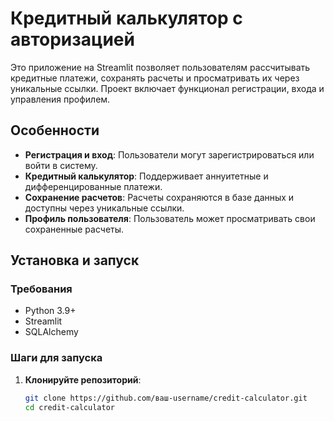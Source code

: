 # Кредитный калькулятор с авторизацией

Это приложение на Streamlit позволяет пользователям рассчитывать кредитные платежи, сохранять расчеты и просматривать их через уникальные ссылки. Проект включает функционал регистрации, входа и управления профилем.

## Особенности

- **Регистрация и вход**: Пользователи могут зарегистрироваться или войти в систему.
- **Кредитный калькулятор**: Поддерживает аннуитетные и дифференцированные платежи.
- **Сохранение расчетов**: Расчеты сохраняются в базе данных и доступны через уникальные ссылки.
- **Профиль пользователя**: Пользователь может просматривать свои сохраненные расчеты.

## Установка и запуск

### Требования

- Python 3.9+
- Streamlit
- SQLAlchemy

### Шаги для запуска

1. **Клонируйте репозиторий**:
   ```bash
   git clone https://github.com/ваш-username/credit-calculator.git
   cd credit-calculator